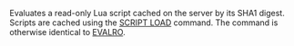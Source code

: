<!--
layout:  index.html
title:   EVALROSHA - Tile38
class:   command
super:   documentation
command: evalrosha
-->

Evaluates a read-only Lua script cached on the server by its SHA1 digest. Scripts are cached using the [SCRIPT LOAD](/commands/script-load) command.  The command is otherwise identical to [EVALRO](/commands/evalro).
